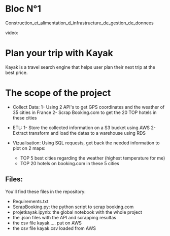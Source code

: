 # Bloc N°1
Construction_et_alimentation_d_infrastructure_de_gestion_de_donnees

video:

# Plan your trip with Kayak
Kayak is a travel search engine that helps user plan their next trip at the best price.

# The scope of the project

- Collect Data:
  1- Using 2 API's to get GPS coordinates and the weather of 35 cities in France
  2- Scrap Booking.com to get the 20 TOP hotels in these cities
  
- ETL:
  1- Store the collected information on a S3 bucket using AWS
  2- Extract transform and load the datas to a warehouse using RDS
 
 - Vizualisation:
 Using SQL requests, get back the needed information to plot on 2 maps:
   * TOP 5 best cities regarding the weather (highest temperature for me)
   * TOP 20 hotels on booking.com in these 5 cities
     
## Files:
You'll find these files in the repository:
  - Requirements.txt 
  - ScrapBooking.py: the python script to scrap booking.com
  - projetkayak.ipynb: the global notebook with the whole project
  - the .json files with the API and scrapping resultas
  - the csv file kayak..... put on AWS 
  - the csv file kayak.csv loaded from AWS
